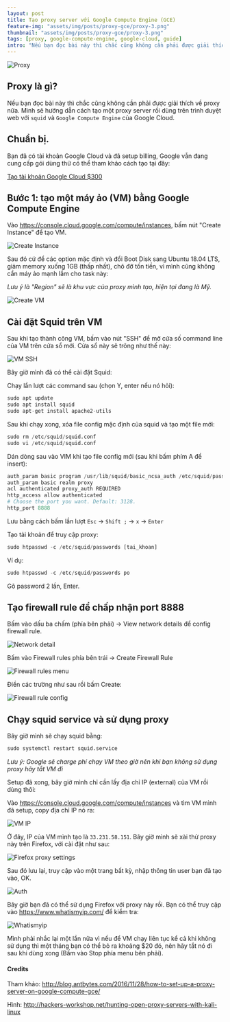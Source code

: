 ```yaml
---
layout: post
title: Tạo proxy server với Google Compute Engine (GCE)
feature-img: "assets/img/posts/proxy-gce/proxy-3.png"
thumbnail: "assets/img/posts/proxy-gce/proxy-3.png"
tags: [proxy, google-compute-engine, google-cloud, guide]
intro: "Nếu bạn đọc bài này thì chắc cũng không cần phải được giải thích về proxy nữa. Mình sẽ hướng dẫn cách tạo một proxy server rồi dùng trên trình duyệt web với squid và Google Compute Engine của Google Cloud."
---
```

![Proxy](/assets/img/posts/proxy-gce/proxy-3.png "Proxy")

## Proxy là gì?
Nếu bạn đọc bài này thì chắc cũng không cần phải được giải thích về proxy nữa. Mình sẽ hướng dẫn cách tạo một proxy server rồi dùng trên trình duyệt web với `squid` và `Google Compute Engine` của Google Cloud.

## Chuẩn bị.
Bạn đã có tài khoản Google Cloud và đã setup billing, Google vẫn đang cung cấp gói dùng thử có thể tham khảo cách tạo tại đây:

[Tạo tài khoản Google Cloud $300](https://blog.phohuynh.com/2018/07/22/tao-server-cdn-voi-google-cloud-storage.html#t%E1%BA%A1o-server-cdn-%C4%91%C6%A1n-gi%E1%BA%A3n-v%E1%BB%9Bi-google-cloud-storage)


## Bước 1: tạo một máy ảo (VM) bằng Google Compute Engine
Vào <https://console.cloud.google.com/compute/instances>, bấm nút "Create Instance" để tạo VM.

![Create Instance](/assets/img/posts/proxy-gce/create-instance.png "Create Instance")

Sau đó cứ để các option mặc định và đổi Boot Disk sang Ubuntu 18.04 LTS, giảm memory xuống 1GB (thấp nhất), chõ đỡ tốn tiền, vì mình cũng không cần máy ảo mạnh lắm cho task này:

_Lưu ý là "Region" sẽ là khu vực của proxy mình tạo, hiện tại đang là Mỹ._

![Create VM](/assets/img/posts/proxy-gce/create-vm.png "Create VM")

## Cài đặt Squid trên VM

Sau khi tạo thành công VM, bấm vào nút "SSH" để mở cửa số command line của VM trên cửa sổ mới. Cửa sổ này sẽ trông như thế này:

![VM SSH](/assets/img/posts/proxy-gce/vm-ssh.png "VM SSH")

Bây giờ mình đã có thể cài đặt Squid:

Chạy lần lượt các command sau (chọn Y, enter nếu nó hỏi):

```python
sudo apt update
sudo apt install squid
sudo apt-get install apache2-utils
```

Sau khi chạy xong, xóa file config mặc định của squid và tạo một file mới:

```python
sudo rm /etc/squid/squid.conf
sudo vi /etc/squid/squid.conf
```
Dán dòng sau vào VIM khi tạo file config mới (sau khi bấm phím A để insert):

```python
auth_param basic program /usr/lib/squid/basic_ncsa_auth /etc/squid/passwords
auth_param basic realm proxy
acl authenticated proxy_auth REQUIRED
http_access allow authenticated
# Choose the port you want. Default: 3128.
http_port 8888
```
Lưu bằng cách bấm lần lượt `Esc` -> `Shift ;` -> `x` -> `Enter`

Tạo tải khoản để truy cập proxy:

```python
sudo htpasswd -c /etc/squid/passwords [tai_khoan]
```

Ví dụ:

```python
sudo htpasswd -c /etc/squid/passwords po
```
Gõ password 2 lần, Enter.

## Tạo firewall rule để chấp nhận port 8888

Bấm vào dấu ba chấm (phía bên phải) -> View network details để config firewall rule.

![Network detail](/assets/img/posts/proxy-gce/vm-network-detail.png "Network detail")

Bấm vào Firewall rules phía bên trái -> Create Firewall Rule

![Firewall rules menu](/assets/img/posts/proxy-gce/firewall-rules-menu.png "Firewall rules menu")

Điền các trường như sau rồi bấm Create:

![Firewall rule config](/assets/img/posts/proxy-gce/firewall-rule-config.png "Firewall rule config")

## Chạy squid service và sử dụng proxy

Bây giờ mình sẽ chạy squid bằng:
```python
sudo systemctl restart squid.service
```

_Lưu ý: Google sẽ charge phí chạy VM theo giờ nên khi bạn không sử dụng proxy hãy tắt VM đi_

Setup đã xong, bây giờ mình chỉ cần lấy địa chỉ IP (external) của VM rồi dùng thôi:

Vào <https://console.cloud.google.com/compute/instances> và tìm VM mình đã setup, copy địa chỉ IP nó ra:

![VM IP](/assets/img/posts/proxy-gce/vm-ip.png "VM IP")

Ở đây, IP của VM mình tạo là `33.231.58.151`. Bây giờ mình sẽ xài thử proxy này trên Firefox, với cài đặt như sau:

![Firefox proxy settings](/assets/img/posts/proxy-gce/firefox-proxy-settings.png "Firefox proxy settings")

Sau đó lưu lại, truy cập vào một trang bất kỳ, nhập thông tin user bạn đã tạo vào, OK.

![Auth](/assets/img/posts/proxy-gce/basic-auth-proxy.png "Auth")

Bây giờ bạn đã có thể sử dụng Firefox với proxy này rồi. Bạn có thể truy cập vào <https://www.whatismyip.com/> để kiểm tra:

![Whatismyip](/assets/img/posts/proxy-gce/whatismyip.png "Whatismyip")

Mình phải nhắc lại một lần nữa vì nếu để VM chạy liên tục kể cả khi không sử dụng thì một tháng bạn có thể bỏ ra khoảng $20 đó, nên hãy tắt nó đi sau khi dùng xong (Bấm vào Stop phía menu bên phải).


#### Credits

Tham khảo: <http://blog.antbytes.com/2016/11/28/how-to-set-up-a-proxy-server-on-google-compute-gce/>

Hình: <http://hackers-workshop.net/hunting-open-proxy-servers-with-kali-linux>
